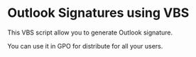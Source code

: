 # Outlook Signatures using VBS
This VBS script allow you to generate Outlook signature.

You can use it in GPO for distribute for all your users.
